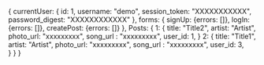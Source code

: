 {
  currentUser: {
    id: 1,
    username: "demo",
    session_token: "XXXXXXXXXXX",
    password_digest: "XXXXXXXXXXXX"
  },
  forms: {
    signUp: {errors: []},
    logIn: {errors: []},
    createPost: {errors: []}
  },
  Posts: {
    1: {
      title: "Title2",
      artist: "Artist",
      photo_url: "xxxxxxxxx",
      song_url : "xxxxxxxxx",
      user_id: 1,
      }
    2: {
      title: "Title1",
      artist: "Artist",
      photo_url: "xxxxxxxxx",
      song_url : "xxxxxxxxx",
      user_id: 3,    
      }
    }
  }
